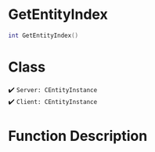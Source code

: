 # GetEntityIndex
```lua
int GetEntityIndex()
```
# Class
✔️ `Server: CEntityInstance`  
✔️ `Client: CEntityInstance`  

# Function Description


